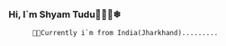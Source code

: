 ### Hi, I`m Shyam Tudu👋👋👋❄
          🏥🏥Currently i`m from India(Jharkhand).........
                  
